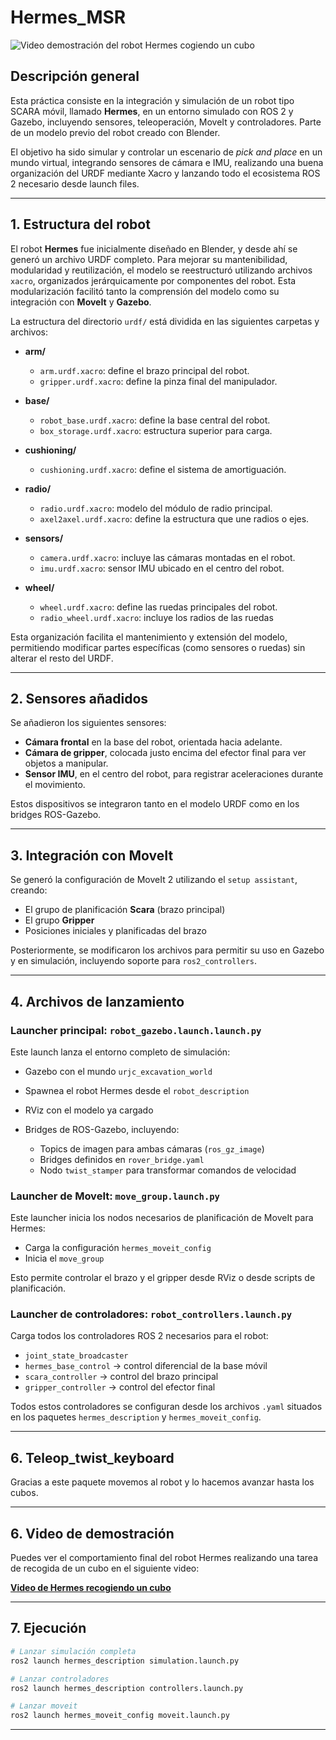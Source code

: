 # Hermes\_MSR

![Video demostración del robot Hermes cogiendo un cubo](https://drive.google.com/file/d/164FAdJ3IyVZkYIRyUjzqT3uezJm92M24/view?usp=sharing)

## Descripción general

Esta práctica consiste en la integración y simulación de un robot tipo SCARA móvil, llamado **Hermes**, en un entorno simulado con ROS 2 y Gazebo, incluyendo sensores, teleoperación, MoveIt y controladores. Parte de un modelo previo del robot creado con Blender.

El objetivo ha sido simular y controlar un escenario de *pick and place* en un mundo virtual, integrando sensores de cámara e IMU, realizando una buena organización del URDF mediante Xacro y lanzando todo el ecosistema ROS 2 necesario desde launch files.

---

## 1. Estructura del robot

El robot **Hermes** fue inicialmente diseñado en Blender, y desde ahí se generó un archivo URDF completo. Para mejorar su mantenibilidad, modularidad y reutilización, el modelo se reestructuró utilizando archivos `xacro`, organizados jerárquicamente por componentes del robot. Esta modularización facilitó tanto la comprensión del modelo como su integración con **MoveIt** y **Gazebo**.

La estructura del directorio `urdf/` está dividida en las siguientes carpetas y archivos:

- **arm/**
  - `arm.urdf.xacro`: define el brazo principal del robot.
  - `gripper.urdf.xacro`: define la pinza final del manipulador.
  
- **base/**
  - `robot_base.urdf.xacro`: define la base central del robot.
  - `box_storage.urdf.xacro`: estructura superior para carga.
  
- **cushioning/**
  - `cushioning.urdf.xacro`: define el sistema de amortiguación.
  
- **radio/**
  - `radio.urdf.xacro`: modelo del módulo de radio principal.
  - `axel2axel.urdf.xacro`: define la estructura que une radios o ejes.

- **sensors/**
  - `camera.urdf.xacro`: incluye las cámaras montadas en el robot.
  - `imu.urdf.xacro`: sensor IMU ubicado en el centro del robot.

- **wheel/**
  - `wheel.urdf.xacro`: define las ruedas principales del robot.
  - `radio_wheel.urdf.xacro`: incluye los radios de las ruedas

Esta organización facilita el mantenimiento y extensión del modelo, permitiendo modificar partes específicas (como sensores o ruedas) sin alterar el resto del URDF.


---

## 2. Sensores añadidos

Se añadieron los siguientes sensores:

* **Cámara frontal** en la base del robot, orientada hacia adelante.
* **Cámara de gripper**, colocada justo encima del efector final para ver objetos a manipular.
* **Sensor IMU**, en el centro del robot, para registrar aceleraciones durante el movimiento.

Estos dispositivos se integraron tanto en el modelo URDF como en los bridges ROS-Gazebo.

---

## 3. Integración con MoveIt

Se generó la configuración de MoveIt 2 utilizando el `setup assistant`, creando:

* El grupo de planificación **Scara** (brazo principal)
* El grupo **Gripper**
* Posiciones iniciales y planificadas del brazo

Posteriormente, se modificaron los archivos para permitir su uso en Gazebo y en simulación, incluyendo soporte para `ros2_controllers`.

---

## 4. Archivos de lanzamiento

### Launcher principal: `robot_gazebo.launch.launch.py`

Este launch lanza el entorno completo de simulación:

* Gazebo con el mundo `urjc_excavation_world`
* Spawnea el robot Hermes desde el `robot_description`
* RViz con el modelo ya cargado
* Bridges de ROS-Gazebo, incluyendo:

  * Topics de imagen para ambas cámaras (`ros_gz_image`)
  * Bridges definidos en `rover_bridge.yaml`
  * Nodo `twist_stamper` para transformar comandos de velocidad

### Launcher de MoveIt: `move_group.launch.py`

Este launcher inicia los nodos necesarios de planificación de MoveIt para Hermes:

* Carga la configuración `hermes_moveit_config`
* Inicia el `move_group`

Esto permite controlar el brazo y el gripper desde RViz o desde scripts de planificación.

### Launcher de controladores: `robot_controllers.launch.py`

Carga todos los controladores ROS 2 necesarios para el robot:

* `joint_state_broadcaster`
* `hermes_base_control` → control diferencial de la base móvil
* `scara_controller` → control del brazo principal
* `gripper_controller` → control del efector final

Todos estos controladores se configuran desde los archivos `.yaml` situados en los paquetes `hermes_description` y `hermes_moveit_config`.

---

## 6. Teleop_twist_keyboard
Gracias a este paquete movemos al robot y lo hacemos avanzar hasta los cubos.

---

## 6. Video de demostración

Puedes ver el comportamiento final del robot Hermes realizando una tarea de recogida de un cubo en el siguiente video:

**[Video de Hermes recogiendo un cubo](https://drive.google.com/file/d/164FAdJ3IyVZkYIRyUjzqT3uezJm92M24/view?usp=sharing)**

---

## 7. Ejecución

```bash
# Lanzar simulación completa
ros2 launch hermes_description simulation.launch.py

# Lanzar controladores
ros2 launch hermes_description controllers.launch.py

# Lanzar moveit
ros2 launch hermes_moveit_config moveit.launch.py
```

---
